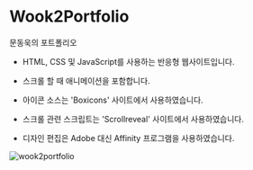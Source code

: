 # Wook2Portfolio
문동욱의 포트폴리오

- HTML, CSS 및 JavaScript를 사용하는 반응형 웹사이트입니다.

- 스크롤 할 때 애니메이션을 포함합니다.

- 아이콘 소스는 'Boxicons' 사이트에서 사용하였습니다.

- 스크롤 관련 스크립트는 'Scrollreveal' 사이트에서 사용하였습니다.

- 디자인 편집은 Adobe 대신 Affinity 프로그램을 사용하였습니다.

![wook2portfolio](https://user-images.githubusercontent.com/78959344/176374614-8876e489-3f79-4d69-af4b-762901f312a1.png)
